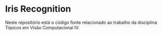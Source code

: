 # Iris Recognition

Neste repositório está o código fonte relacionado ao trabalho da disciplina Tópicos em Visão Computacional IV.

